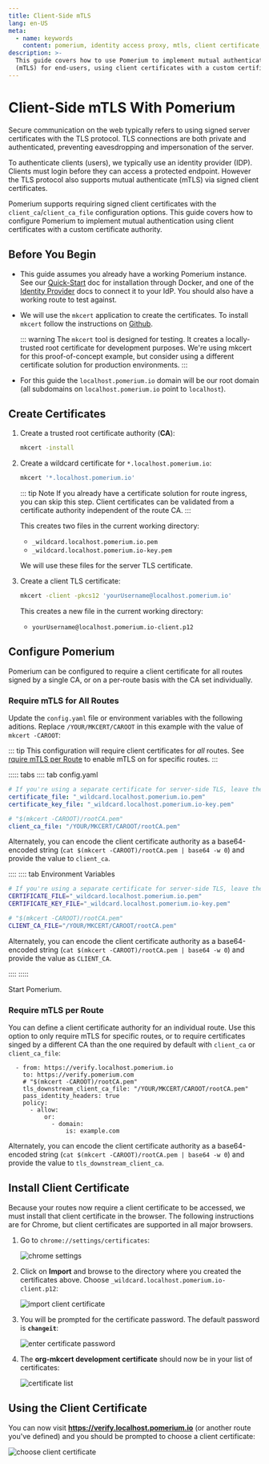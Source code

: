 ```yaml
---
title: Client-Side mTLS
lang: en-US
meta:
  - name: keywords
    content: pomerium, identity access proxy, mtls, client certificate, mutual authentication
description: >-
  This guide covers how to use Pomerium to implement mutual authentication
  (mTLS) for end-users, using client certificates with a custom certificate authority.
---
```


# Client-Side mTLS With Pomerium

Secure communication on the web typically refers to using signed server certificates with the TLS protocol. TLS connections are both private and authenticated, preventing eavesdropping and impersonation of the server.

To authenticate clients (users), we typically use an identity provider (IDP). Clients must login before they can access a protected endpoint. However the TLS protocol also supports mutual authenticate (mTLS) via signed client certificates.

Pomerium supports requiring signed client certificates with the `client_ca`/`client_ca_file` configuration options. This guide covers how to configure Pomerium to implement mutual authentication using client certificates with a custom certificate authority.

## Before You Begin

- This guide assumes you already have a working Pomerium instance. See our [Quick-Start] doc for installation through Docker, and one of the [Identity Provider] docs to connect it to your IdP. You should also have a working route to test against.

- We will use the `mkcert` application to create the certificates. To install `mkcert` follow the instructions on [Github](https://github.com/FiloSottile/mkcert#installation).

    ::: warning
    The `mkcert` tool is designed for testing. It creates a locally-trusted root certificate for development purposes. We're using mkcert for this proof-of-concept example, but consider using a different certificate solution for production environments.
    :::

- For this guide the `localhost.pomerium.io` domain will be our root domain (all subdomains on `localhost.pomerium.io` point to `localhost`).

## Create Certificates

1. Create a trusted root certificate authority (**CA**):

    ```bash
    mkcert -install
    ```

1. Create a wildcard certificate for `*.localhost.pomerium.io`:

    ```bash
    mkcert '*.localhost.pomerium.io'
    ```

    ::: tip Note
    If you already have a certificate solution for route ingress, you can skip this step. Client certificates can be validated from a certificate authority independent of the route CA.
    :::

    This creates two files in the current working directory:

    - `_wildcard.localhost.pomerium.io.pem`
    - `_wildcard.localhost.pomerium.io-key.pem`

    We will use these files for the server TLS certificate.

1. Create a client TLS certificate:

    ```bash
    mkcert -client -pkcs12 'yourUsername@localhost.pomerium.io'
    ```

    This creates a new file in the current working directory:

    - `yourUsername@localhost.pomerium.io-client.p12`

## Configure Pomerium

Pomerium can be configured to require a client certificate for all routes signed by a single CA, or on a per-route basis with the CA set individually.

### Require mTLS for All Routes

Update the `config.yaml` file or environment variables with the following aditions. Replace `/YOUR/MKCERT/CAROOT` in this example with the value of `mkcert -CAROOT`:

::: tip
This configuration will require client certificates for _all_ routes. See [rquire mTLS per Route](#require-mtls-per-route) to enable mTLS on for specific routes.
:::

::::: tabs
:::: tab config.yaml

```yaml
# If you're using a separate certificate for server-side TLS, leave these keys unchanged.
certificate_file: "_wildcard.localhost.pomerium.io.pem"
certificate_key_file: "_wildcard.localhost.pomerium.io-key.pem"

# "$(mkcert -CAROOT)/rootCA.pem"
client_ca_file: "/YOUR/MKCERT/CAROOT/rootCA.pem"
```

Alternately, you can encode the client certificate authority as a base64-encoded string (`cat $(mkcert -CAROOT)/rootCA.pem | base64 -w 0`) and provide the value to `client_ca`.

::::
:::: tab Environment Variables
```bash
# If you're using a separate certificate for server-side TLS, leave these variables unchanged.
CERTIFICATE_FILE="_wildcard.localhost.pomerium.io.pem"
CERTIFICATE_KEY_FILE="_wildcard.localhost.pomerium.io-key.pem"

# "$(mkcert -CAROOT)/rootCA.pem"
CLIENT_CA_FILE="/YOUR/MKCERT/CAROOT/rootCA.pem"
```

Alternately, you can encode the client certificate authority as a base64-encoded string (`cat $(mkcert -CAROOT)/rootCA.pem | base64 -w 0`) and provide the value as `CLIENT_CA`.

::::
:::::

Start Pomerium.

### Require mTLS per Route

You can define a client certificate authority for an individual route. Use this option to only require mTLS for specific routes, or to require certificates singed by a different CA than the one required by default with `client_ca` or `client_ca_file`:

```yaml{3-4}
  - from: https://verify.localhost.pomerium.io
    to: https://verify.pomerium.com
    # "$(mkcert -CAROOT)/rootCA.pem"
    tls_downstream_client_ca_file: "/YOUR/MKCERT/CAROOT/rootCA.pem"
    pass_identity_headers: true
    policy:
      - allow:
          or:
            - domain:
                is: example.com
```

Alternately, you can encode the client certificate authority as a base64-encoded string (`cat $(mkcert -CAROOT)/rootCA.pem | base64 -w 0`) and provide the value to `tls_downstream_client_ca`.

## Install Client Certificate

Because your routes now require a client certificate to be accessed, we must install that client certificate in the browser. The following instructions are for Chrome, but client certificates are supported in all major browsers.

1. Go to `chrome://settings/certificates`:

    ![chrome settings](img/mtls/01-chrome-settings-certificates.png)

1. Click on **Import** and browse to the directory where you created the certificates above. Choose `_wildcard.localhost.pomerium.io-client.p12`:

    ![import client certificate](img/mtls/02-import-client-certificate.png)

1. You will be prompted for the certificate password. The default password is **`changeit`**:

    ![enter certificate password](img/mtls/03-enter-certificate-password.png)

1. The **org-mkcert development certificate** should now be in your list of certificates:

    ![certificate list](img/mtls/04-certificate-list.png)

## Using the Client Certificate

You can now visit **<https://verify.localhost.pomerium.io>** (or another route you've defined) and you should be prompted to choose a client certificate:

![choose client certificate](img/mtls/05-select-client-certificate.png)

[Quick-Start]: /docs/install/readme.md
[Identity Provider]: /docs/identity-providers/readme.md
